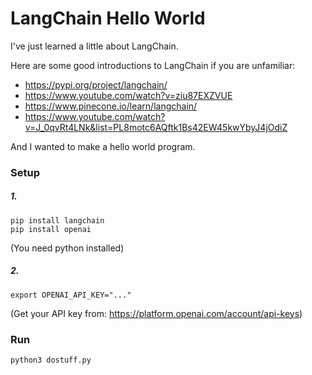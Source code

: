 
# LangChain Hello World

I've just learned a little about LangChain.

Here are some good introductions to LangChain if you are unfamiliar:

* https://pypi.org/project/langchain/
* https://www.youtube.com/watch?v=ziu87EXZVUE
* https://www.pinecone.io/learn/langchain/
* https://www.youtube.com/watch?v=J_0qvRt4LNk&list=PL8motc6AQftk1Bs42EW45kwYbyJ4jOdiZ

And I wanted to make a hello world program.   


### Setup

##### 1.

```
pip install langchain
pip install openai
```
(You need python installed)


##### 2.

```
export OPENAI_API_KEY="..."
```

(Get your API key from: https://platform.openai.com/account/api-keys)

### Run 

```
python3 dostuff.py
```



